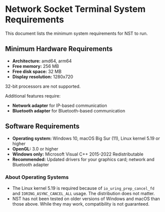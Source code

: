 # Network Socket Terminal System Requirements

This document lists the minimum system requirements for NST to run.

## Minimum Hardware Requirements

- **Architecture:** amd64, arm64
- **Free memory:** 256 MB
- **Free disk space:** 32 MB
- **Display resolution:** 1280x720

32-bit processors are not supported.

Additional features require:

- **Network adapter** for IP-based communication
- **Bluetooth adapter** for Bluetooth-based communication

## Software Requirements

- **Operating system:** Windows 10, macOS Big Sur (11), Linux kernel 5.19 or higher
- **OpenGL:** 3.0 or higher
- **Windows only:** Microsoft Visual C++ 2015-2022 Redistributable
- **Recommended:** Updated drivers for your graphics card; network and Bluetooth adapter

### About Operating Systems

- The Linux kernel 5.19 is required because of `io_uring_prep_cancel_fd` and `IORING_ASYNC_CANCEL_ALL` usage. The distribution does not matter.
- NST has not been tested on older versions of Windows and macOS than those above. While they may work, compatibility is not guaranteed.
